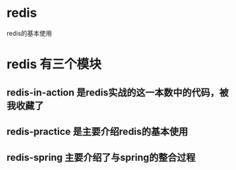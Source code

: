 # redis
redis的基本使用

# redis 有三个模块

## redis-in-action 是redis实战的这一本数中的代码，被我收藏了
## redis-practice 是主要介绍redis的基本使用
## redis-spring  主要介绍了与spring的整合过程
